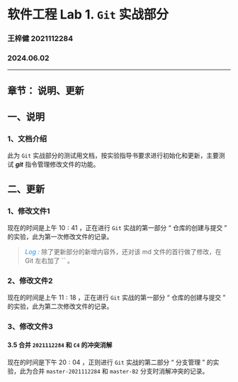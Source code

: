 # 软件工程 Lab 1. `Git` 实战部分

### 王梓健 2021112284 
### 2024.06.02

---
__章节：__ 说明、更新
---

## 一、说明

### 1、文档介绍
    
此为 `Git` 实战部分的测试用文档，按实验指导书要求进行初始化和更新，主要测试 ***git*** 指令管理修改文件的功能。

## 二、更新

### 1、修改文件1

现在的时间是上午 $10:41$ ，正在进行 `Git` 实战的第一部分 “ 仓库的创建与提交 ” 的实验，此为第一次修改文件的记录。

><font color=DodgerBlue>*Log :*</font> 除了更新部分的新增内容外，还对该 md 文件的首行做了修改，在 Git 左右加了 `` 。

### 2、修改文件2

现在的时间是上午 $11:18$ ，正在进行 `Git` 实战的第一部分 “ 仓库的创建与提交 ” 的实验，此为第二次修改文件的记录。

### 3、修改文件3

#### 3.5 合并 `2021112284` 和 `C4` 的冲突消解

现在的时间是下午 $20:04$ ，正则进行 `Git` 实战的第二部分 “ 分支管理 ” 的实验，此为合并 `master-2021112284` 和 `master-B2` 分支时消解冲突的记录。

